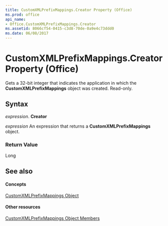 ```yaml
---
title: CustomXMLPrefixMappings.Creator Property (Office)
ms.prod: office
api_name:
- Office.CustomXMLPrefixMappings.Creator
ms.assetid: 8066cf54-0415-c3d8-70de-0a9e4c73ddd0
ms.date: 06/08/2017
---
```



# CustomXMLPrefixMappings.Creator Property (Office)

Gets a 32-bit integer that indicates the application in which the **CustomXMLPrefixMappings** object was created. Read-only.


## Syntax

 _expression_. **Creator**

 _expression_ An expression that returns a **CustomXMLPrefixMappings** object.


### Return Value

Long


## See also


#### Concepts


[CustomXMLPrefixMappings Object](customxmlprefixmappings-object-office.md)
#### Other resources


[CustomXMLPrefixMappings Object Members](customxmlprefixmappings-members-office.md)

